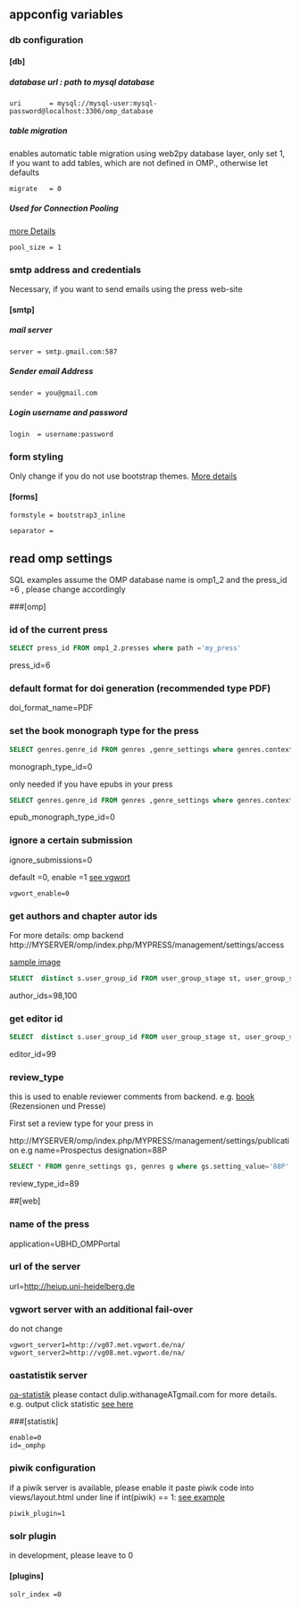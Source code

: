 
## appconfig variables

### db configuration

#### [db]

##### database url : path to mysql database
 ```
uri       = mysql://mysql-user:mysql-password@localhost:3306/omp_database
```

##### table migration
enables automatic table migration using web2py database layer,  only set 1, if you want to add tables, which are not defined in OMP., otherwise let defaults
```
migrate   = 0
```

##### Used for Connection Pooling
[more Details](http://www.web2py.com/books/default/chapter/29/06/the-database-abstraction-layer#Connection-pooling)
```
pool_size = 1
```

### smtp address and credentials
Necessary, if you want to send emails using the press web-site

#### [smtp]

##### mail server
```
server = smtp.gmail.com:587
```

##### Sender email Address
```
sender = you@gmail.com
```

##### Login username and password
```
login  = username:password
```



### form styling
Only change if you  do not use bootstrap themes. [More details](http://www.web2py.com/books/default/chapter/29/07/forms-and-validators?search=formstyle#Custom-forms)

#### [forms]

```
formstyle = bootstrap3_inline
```
```
separator =
```



## read omp settings

SQL examples assume the OMP database name is omp1_2 and the press_id =6 , please change accordingly

###[omp]

###  id of the current press
```sql 
SELECT press_id FROM omp1_2.presses where path ='my_press'
```

press_id=6

### default format for doi generation (recommended type PDF)
doi_format_name=PDF

### set the book monograph type for the press

```sql 
SELECT genres.genre_id FROM genres ,genre_settings where genres.context_id=6 and  genre_settings.setting_value='Book Manuscript' and genres.genre_id= genre_settings.genre_id
```

monograph_type_id=0

only needed if you have epubs in your press

```sql 
SELECT genres.genre_id FROM genres ,genre_settings where genres.context_id=6 and  genre_settings.setting_value='EPUB Book Manuscript' and genres.genre_id= genre_settings.genre_id
```

epub_monograph_type_id=0

###  ignore a certain submission

ignore_submissions=0

default =0,  enable =1 [see vgwort](http://www.vgwort.de/)
```
vgwort_enable=0
```

### get authors and chapter autor ids

For more details: omp backend http://MYSERVER/omp/index.php/MYPRESS/management/settings/access 

[sample image](https://github.com/UB-Heidelberg/UBHD-OMPPortal/blob/master/static/docs/user_settings_dialaog.png)
 



```sql 
SELECT  distinct s.user_group_id FROM user_group_stage st, user_group_settings s where st.context_id=6 and st.user_group_id = s.user_group_id and  (s.setting_value='CA'  or s.setting_value='AU')
```

author_ids=98,100

### get editor id

```sql 
SELECT  distinct s.user_group_id FROM user_group_stage st, user_group_settings s where st.context_id=6 and st.user_group_id = s.user_group_id and  (s.setting_value='VE')
```

editor_id=99

### review_type

this is used to enable reviewer comments from backend. e.g. [book](http://heiup.uni-heidelberg.de/catalog/book/122) (Rezensionen und Presse)

First set a review type for your press in

http://MYSERVER/omp/index.php/MYPRESS/management/settings/publication 
e.g name=Prospectus  designation=88P


```sql 
SELECT * FROM genre_settings gs, genres g where gs.setting_value='88P' and gs.genre_id=g.genre_id and g.context_id=6 and g.entry_key='Prospectus' 
```

review_type_id=89



##[web]

### name of the press

application=UBHD_OMPPortal

### url of the  server

url=http://heiup.uni-heidelberg.de

###  vgwort server with an additional fail-over 

do not change

```
vgwort_server1=http://vg07.met.vgwort.de/na/
vgwort_server2=http://vg08.met.vgwort.de/na/
```


### oastatistik server

[oa-statistik](https://dini.de/projekte/oa-statistik/) please contact dulip.withanageATgmail.com for more details. e.g. output click statistic [see here](http://heiup.uni-heidelberg.de/catalog/book/122)


###[statistik]
```
enable=0
id=_omphp
```
### piwik configuration
 
if a piwik server is available, please enable it 
paste piwik code into  views/layout.html under line if int(piwik) == 1: [see example](https://github.com/UB-Heidelberg/UBHD-OMPPortal/blob/master/views/layout.html#L60:L72)


```
piwik_plugin=1
```



### solr plugin 

in development, please leave to 0

#### [plugins]
```
solr_index =0
```
